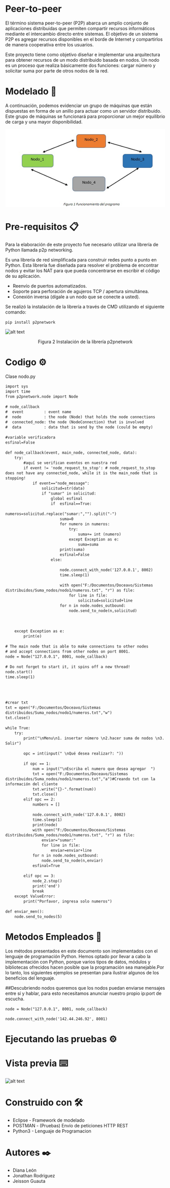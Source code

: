 # Peer-to-peer

El término sistema peer-to-peer (P2P) abarca un amplio conjunto de aplicaciones distribuidas que permiten compartir recursos informáticos mediante el intercambio directo entre sistemas. El objetivo de un sistema P2P es agregar recursos disponibles en el borde de Internet y compartirlos de manera cooperativa entre los usuarios.

Este proyecto tiene como objetivo diseñar e implementar una arquitectura para obtener recursos de un modo distribuido basada en nodos.
Un nodo es un proceso que realiza básicamente dos funciones: cargar número y solicitar suma por parte de otros nodos de la red.


# Modelado 📖

A continuación, podemos evidenciar un grupo de máquinas que están dispuestas en forma de un anillo para actuar como un servidor distribuido. Este grupo de máquinas se funcionará para proporcionar un mejor equilibrio de carga y una mayor disponibilidad.



<p align="center"><img src="https://github.com/jhonnyrod/suma_nodos/blob/master/Modelado%20Peer-to-peer.jpeg" /> </p>



# Pre-requisitos 📋

Para la elaboración de este proyecto fue necesario utilizar una librería de Python llamada p2p networking.

Es una librería de red simplificada para construir redes punto a punto en Python. Esta librería fue diseñada para resolver el problema de encontrar nodos y evitar los NAT para que pueda concentrarse en escribir el código de su aplicación.

+ Reenvío de puertos automatizados.
+ Soporte para perforación de agujeros TCP / apertura simultánea.
+ Conexión inversa (dígale a un nodo que se conecte a usted).

Se realizó la instalación de la librería a través de CMD utilizando el siguiente comando:

```pip install p2pnetwork```

![alt text](https://github.com/jhonnyrod/suma_nodos/blob/master/p2pnetwork.jpeg)
<p align="center">Figura 2 Instalación de la librería p2pnetwork</p>


# Codigo ⚙️

Clase nodo.py
```
import sys
import time
from p2pnetwork.node import Node

# node_callback
#  event         : event name
#  node          : the node (Node) that holds the node connections
#  connected_node: the node (NodeConnection) that is involved
#  data          : data that is send by the node (could be empty)

#variable verificadora
esfinal=False

def node_callback(event, main_node, connected_node, data):
    try:
        #aquí se verifican eventos en nuestra red
        if event != 'node_request_to_stop': # node_request_to_stop does not have any connected_node, while it is the main_node that is stopping!
            if event=="node_message":
                solicitud=str(data)
                if "sumar" in solicitud:
                    global esfinal
                    if  esfinal==True:
                        numeros=solicitud.replace("sumar:","").split("-")
                        suma=0
                        for numero in numeros:
                            try:
                                suma+= int (numero)
                            except Exception as e:
                                suma=suma
                        print(suma)
                        esfinal=False
                    else:
                        
                        node.connect_with_node('127.0.0.1', 8002)
                        time.sleep(1)
                        
                        with open("F:/Documentos/Doceavo/Sistemas distribuidos/Suma_nodos/nodo1/numeros.txt", "r") as file:
                            for line in file:
                                solicitud=solicitud+line
                        for n in node.nodes_outbound:        
                            node.send_to_node(n,solicitud)
                        
                

    except Exception as e:
        print(e)

# The main node that is able to make connections to other nodes
# and accept connections from other nodes on port 8001.
node = Node("127.0.0.1", 8001, node_callback)

# Do not forget to start it, it spins off a new thread!
node.start()
time.sleep(1)




#crear txt
txt = open("F:/Documentos/Doceavo/Sistemas distribuidos/Suma_nodos/nodo1/numeros.txt","w")
txt.close()

while True:
    try: 
        print("\nMenu\n1. insertar número \n2.hacer suma de nodos \n3. Salir")
            
        opc = int(input(" \nQué desea realizar?: "))

        if opc == 1:
            num = input("\nEscriba el numero que desea agregar  ")
            txt = open("F:/Documentos/Doceavo/Sistemas distribuidos/Suma_nodos/nodo1/numeros.txt","a")#Creando txt con la información del cliente
            txt.write("{}-".format(num))
            txt.close()
        elif opc == 2:
            numbers = []
            
            node.connect_with_node('127.0.0.1', 8002)
            time.sleep(1)
            print(node)
            with open("F:/Documentos/Doceavo/Sistemas distribuidos/Suma_nodos/nodo1/numeros.txt", "r") as file:
                enviar="sumar:"
                for line in file:
                    enviar=enviar+line
            for n in node.nodes_outbound:        
                node.send_to_node(n,enviar)
            esfinal=True
            
        elif opc == 3:
            node_2.stop()
            print('end')
            break
    except ValueError:
        print("Porfavor, ingresa solo numeros")

def enviar_men():
    node.send_to_nodes(5)
```
# Metodos Empleados 🔧

Los métodos presentados en este documento son implementados con el lenguaje de programación Python.
Hemos optado por llevar a cabo la implementación con Python, porque varios tipos de datos, módulos y bibliotecas ofrecidos hacen posible que la programación sea manejable.Por lo tanto, los siguientes ejemplos se presentan para ilustrar algunos de los beneficios del lenguaje.

 ##Descubriendo nodos
 queremos que los nodos puedan enviarse mensajes entre sí y hablar, para esto necesitamos anunciar nuestro propio ip:port  de escucha.

```node = Node("127.0.0.1", 8001, node_callback)```

```node.connect_with_node('142.44.246.92', 8001)```


# Ejecutando las pruebas ⚙️

# Vista previa ⌨️

![alt text](https://github.com/jhonnyrod/sisdistribuidos/blob/master/Ejemplo%20Peticion.png)


# Construido con 🛠️

- Eclipse - Framework de modelado
- POSTMAN - (Pruebas) Envío de peticiones HTTP REST
- Python3 - Lenguaje de Programacion


# Autores ✒️

- Diana León 
- Jonathan Rodriguez
- Jeisson Guauta
